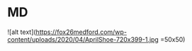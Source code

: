 # MD
![alt text](https://fox26medford.com/wp-content/uploads/2020/04/AprilShoe-720x399-1.jpg =50x50)
